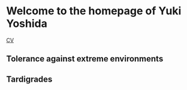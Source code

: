 # Welcome to the homepage of Yuki Yoshida


[CV](CV.md)

## Tolerance against extreme environments

## Tardigrades




